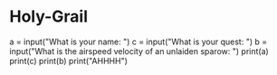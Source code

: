 # Holy-Grail

a = input("What is your name: ")
c = input("What is your quest: ")
b = input("What is the airspeed velocity of an unlaiden sparow: ")
print(a)
print(c)
print(b)
print("AHHHH")
